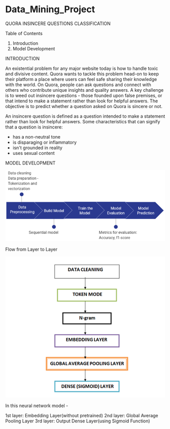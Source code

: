 # Data_Mining_Project


QUORA INSINCERE QUESTIONS CLASSIFICATION

Table of Contents

  1. Introduction
  2. Model Development

INTRODUCTION

An existential problem for any major website today is how to handle toxic and divisive content. Quora wants to tackle this problem head-on to keep their platform a place where users can feel safe sharing their knowledge with the world. On Quora, people can ask questions and connect with others who contribute unique insights and quality answers. A key challenge is to weed out insincere questions - those founded upon false premises, or that intend to make a statement rather than look for helpful answers.
The objective is to predict whether a question asked on Quora is sincere or not.

An insincere question is defined as a question intended to make a statement rather than look for helpful answers. Some characteristics that can signify that a question is insincere:

- has a non-neutral tone
- is disparaging or inflammatory
- isn't grounded in reality
- uses sexual content



MODEL DEVELOPMENT

![alt text](https://github.com/shwetasrsh/Data_Mining_Project/blob/master/model2model.PNG)

Flow from Layer to Layer

![alt text](https://github.com/shwetasrsh/Data_Mining_Project/blob/master/img.PNG) 

In this neural network model - 

1st layer: Embedding Layer(without pretrained)
2nd layer: Global Average Pooling Layer
3rd layer: Output Dense Layer(using Sigmoid Function)






